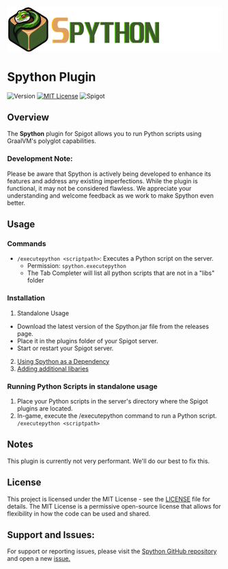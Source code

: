 ![Logo](https://github.com/CptGummiball/Spython/blob/main/logo.png?raw=true)


# Spython Plugin
![Version](https://img.shields.io/badge/v-0.5-blue.svg) [![MIT License](https://img.shields.io/badge/License-MIT-green.svg)](LICENSE) ![Spigot](https://img.shields.io/badge/Spigot-1.20-orange.svg)

## Overview
The **Spython** plugin for Spigot allows you to run Python scripts using GraalVM's polyglot capabilities.
### Development Note:
Please be aware that Spython is actively being developed to enhance its features and address any existing imperfections. While the plugin is functional, it may not be considered flawless. We appreciate your understanding and welcome feedback as we work to make Spython even better.​
## Usage
### Commands
- `/executepython <scriptpath>`: Executes a Python script on the server.
  - Permission: `spython.executepython`
  - The Tab Completer will list all python scripts that are not in a "libs" folder
### Installation
1. Standalone Usage
- Download the latest version of the Spython.jar file from the releases page.
- Place it in the plugins folder of your Spigot server.
- Start or restart your Spigot server.
2. [Using Spython as a Dependency](https://github.com/CptGummiball/Spython/wiki/Using-Spython-as-a-Dependency)
3. [Adding additional libaries](https://github.com/CptGummiball/Spython/wiki/Integrated-Libaries)

### Running Python Scripts in standalone usage
1. Place your Python scripts in the server's directory where the Spigot plugins are located.
2. In-game, execute the /executepython command to run a Python script.
`/executepython <scriptpath>`

## Notes

This plugin is currently not very performant. We'll do our best to fix this.

## License

This project is licensed under the MIT License - see the [LICENSE](LICENSE) file for details. The MIT License is a permissive open-source license that allows for flexibility in how the code can be used and shared.

## Support and Issues:

For support or reporting issues, please visit the [Spython GitHub repository](https://github.com/CptGummiball/Spython/) and open a new [issue.](https://github.com/CptGummiball/Spython/issues)
